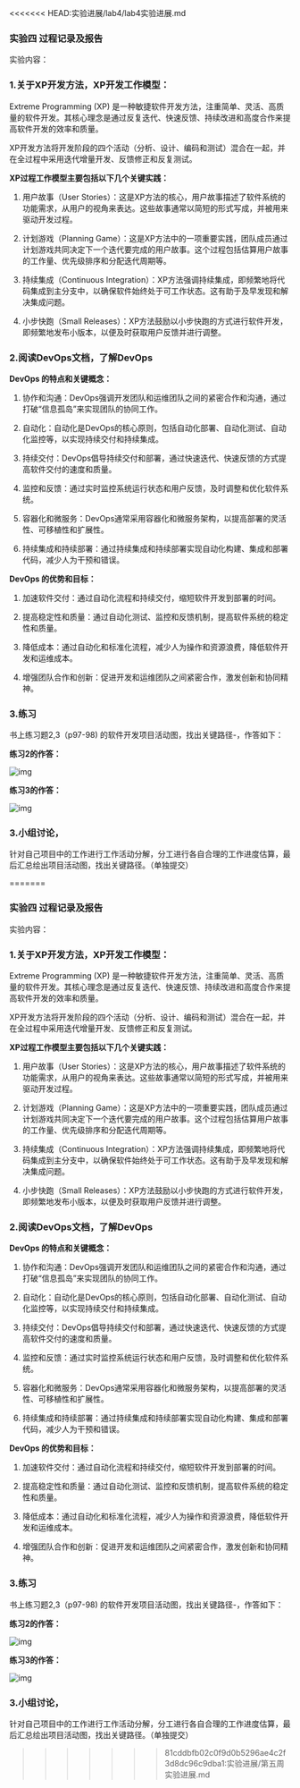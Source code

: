 <<<<<<< HEAD:实验进展/lab4/lab4实验进展.md
### 实验四 过程记录及报告

实验内容：

 

### 1.关于XP开发方法，XP开发工作模型：

Extreme Programming (XP) 是一种敏捷软件开发方法，注重简单、灵活、高质量的软件开发。其核心理念是通过反复迭代、快速反馈、持续改进和高度合作来提高软件开发的效率和质量。

XP开发方法将开发阶段的四个活动（分析、设计、编码和测试）混合在一起，并在全过程中采用迭代增量开发、反馈修正和反复测试。

**XP过程工作模型主要包括以下几个关键实践：**

1)    用户故事（User Stories）：这是XP方法的核心，用户故事描述了软件系统的功能需求，从用户的视角来表达。这些故事通常以简短的形式写成，并被用来驱动开发过程。

2)    计划游戏（Planning Game）：这是XP方法中的一项重要实践，团队成员通过计划游戏共同决定下一个迭代要完成的用户故事。这个过程包括估算用户故事的工作量、优先级排序和分配迭代周期等。

3)    持续集成（Continuous Integration）：XP方法强调持续集成，即频繁地将代码集成到主分支中，以确保软件始终处于可工作状态。这有助于及早发现和解决集成问题。

4)    小步快跑（Small Releases）：XP方法鼓励以小步快跑的方式进行软件开发，即频繁地发布小版本，以便及时获取用户反馈并进行调整。

 

### 2.阅读DevOps文档，了解DevOps

**DevOps 的特点和关键概念：**

1)    协作和沟通：DevOps强调开发团队和运维团队之间的紧密合作和沟通，通过打破“信息孤岛”来实现团队的协同工作。

2)    自动化：自动化是DevOps的核心原则，包括自动化部署、自动化测试、自动化监控等，以实现持续交付和持续集成。

3)    持续交付：DevOps倡导持续交付和部署，通过快速迭代、快速反馈的方式提高软件交付的速度和质量。

4)    监控和反馈：通过实时监控系统运行状态和用户反馈，及时调整和优化软件系统。

5)    容器化和微服务：DevOps通常采用容器化和微服务架构，以提高部署的灵活性、可移植性和扩展性。

6)    持续集成和持续部署：通过持续集成和持续部署实现自动化构建、集成和部署代码，减少人为干预和错误。

**DevOps 的优势和目标：**

1)    加速软件交付：通过自动化流程和持续交付，缩短软件开发到部署的时间。

2)    提高稳定性和质量：通过自动化测试、监控和反馈机制，提高软件系统的稳定性和质量。

3)    降低成本：通过自动化和标准化流程，减少人为操作和资源浪费，降低软件开发和运维成本。

4)    增强团队合作和创新：促进开发和运维团队之间紧密合作，激发创新和协同精神。

 

 

### 3.练习 

  书上练习题2,3（p97-98) 的软件开发项目活动图，找出关键路径-，作答如下：

 

**练习2的作答：**

![img](实验进展/lab4/lab4_exercise2.png)
  

**练习3的作答：**

![img](实验进展/lab4/lab4_exercise3.png)

### 3.小组讨论，

针对自己项目中的工作进行工作活动分解，分工进行各自合理的工作进度估算，最后汇总绘出项目活动图，找出关键路径。（单独提交）

 

 

 

 
=======
### 实验四 过程记录及报告

实验内容：

 

### 1.关于XP开发方法，XP开发工作模型：

Extreme Programming (XP) 是一种敏捷软件开发方法，注重简单、灵活、高质量的软件开发。其核心理念是通过反复迭代、快速反馈、持续改进和高度合作来提高软件开发的效率和质量。

XP开发方法将开发阶段的四个活动（分析、设计、编码和测试）混合在一起，并在全过程中采用迭代增量开发、反馈修正和反复测试。

**XP过程工作模型主要包括以下几个关键实践：**

1)    用户故事（User Stories）：这是XP方法的核心，用户故事描述了软件系统的功能需求，从用户的视角来表达。这些故事通常以简短的形式写成，并被用来驱动开发过程。

2)    计划游戏（Planning Game）：这是XP方法中的一项重要实践，团队成员通过计划游戏共同决定下一个迭代要完成的用户故事。这个过程包括估算用户故事的工作量、优先级排序和分配迭代周期等。

3)    持续集成（Continuous Integration）：XP方法强调持续集成，即频繁地将代码集成到主分支中，以确保软件始终处于可工作状态。这有助于及早发现和解决集成问题。

4)    小步快跑（Small Releases）：XP方法鼓励以小步快跑的方式进行软件开发，即频繁地发布小版本，以便及时获取用户反馈并进行调整。

 

### 2.阅读DevOps文档，了解DevOps

**DevOps 的特点和关键概念：**

1)    协作和沟通：DevOps强调开发团队和运维团队之间的紧密合作和沟通，通过打破“信息孤岛”来实现团队的协同工作。

2)    自动化：自动化是DevOps的核心原则，包括自动化部署、自动化测试、自动化监控等，以实现持续交付和持续集成。

3)    持续交付：DevOps倡导持续交付和部署，通过快速迭代、快速反馈的方式提高软件交付的速度和质量。

4)    监控和反馈：通过实时监控系统运行状态和用户反馈，及时调整和优化软件系统。

5)    容器化和微服务：DevOps通常采用容器化和微服务架构，以提高部署的灵活性、可移植性和扩展性。

6)    持续集成和持续部署：通过持续集成和持续部署实现自动化构建、集成和部署代码，减少人为干预和错误。

**DevOps 的优势和目标：**

1)    加速软件交付：通过自动化流程和持续交付，缩短软件开发到部署的时间。

2)    提高稳定性和质量：通过自动化测试、监控和反馈机制，提高软件系统的稳定性和质量。

3)    降低成本：通过自动化和标准化流程，减少人为操作和资源浪费，降低软件开发和运维成本。

4)    增强团队合作和创新：促进开发和运维团队之间紧密合作，激发创新和协同精神。

 

 

### 3.练习 

  书上练习题2,3（p97-98) 的软件开发项目活动图，找出关键路径-，作答如下：

 

**练习2的作答：**

![img](lab4_exercise2.png)
  

**练习3的作答：**

![img](lab4_exercise3.png)

### 3.小组讨论，

针对自己项目中的工作进行工作活动分解，分工进行各自合理的工作进度估算，最后汇总绘出项目活动图，找出关键路径。（单独提交）

 

 

 

 
>>>>>>> 81cddbfb02c0f9d0b5296ae4c2f3d8dc96c9dba1:实验进展/第五周实验进展.md
